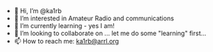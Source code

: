 - 👋 Hi, I’m @ka1rb
- 👀 I’m interested in Amateur Radio and communications
- 🌱 I’m currently learning - yes I am!
- 💞️ I’m looking to collaborate on ... let me do some "learning" first...
- 📫 How to reach me: ka1rb@arrl.org

<!---
ka1rb/ka1rb is a ✨ special ✨ repository because its `README.md` (this file) appears on your GitHub profile.
You can click the Preview link to take a look at your changes.
--->
